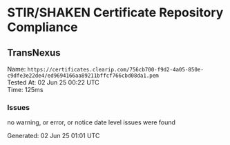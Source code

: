 # STIR/SHAKEN Certificate Repository Compliance

## TransNexus

Name: `https://certificates.clearip.com/756cb700-f9d2-4a05-850e-c9dfe3e22de4/ed9694166aa89211bffcf766cbd08da1.pem`\
Tested At: 02 Jun 25 00:22 UTC\
Time: 125ms

### Issues

no warning, or error, or notice date level issues were found

Generated: 02 Jun 25 01:01 UTC